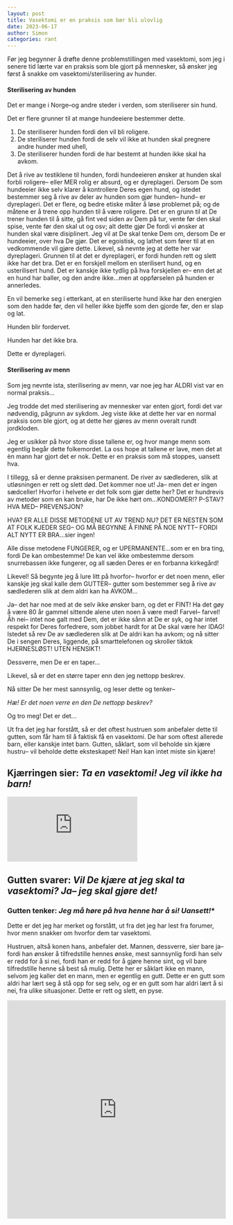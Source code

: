 ```yaml
---
layout: post 
title: Vasektomi er en praksis som bør bli ulovlig
date: 2023-06-17
author: Simon
categories: rant 
---
```

Før jeg begynner å drøfte denne problemstillingen med vasektomi, som jeg i senere tid lærte var en praksis som ble gjort på mennesker, så ønsker jeg først å snakke om vasektomi/sterilisering av hunder.

#### Sterilisering av hunden 

Det er mange i Norge–og andre steder i verden, som steriliserer sin hund.

Det er flere grunner til at mange hundeeiere bestemmer dette.

1. De steriliserer hunden fordi den vil bli roligere. 
2. De steriliserer hunden fordi de selv vil ikke at hunden skal pregnere andre hunder med uhell, 
3. De steriliserer hunden fordi de har bestemt at hunden ikke skal ha avkom. 

Det å rive av testiklene til hunden, fordi hundeeieren ønsker at hunden skal forbli roligere– eller MER rolig er absurd, og er dyreplageri. Dersom De som hundeeier ikke selv klarer å kontrollere Deres egen hund, og istedet bestemmer seg å rive av deler av hunden som gjør hunden– hund– er dyreplageri. Det er flere, og bedre etiske måter å løse problemet på; og de måtene er å trene opp hunden til å være roligere. Det er en grunn til at De trener hunden til å sitte, gå fint ved siden av Dem på tur, vente før den skal spise, vente før den skal ut og osv; alt dette gjør De fordi vi ønsker at hunden skal være disiplinert. Jeg vil at De skal tenke Dem om, dersom De er hundeeier, over hva De gjør. Det er egoistisk, og lathet som fører til at en vedkommende vil gjøre dette. Likevel, så nevnte jeg at dette her var dyreplageri. Grunnen til at det er dyreplageri, er fordi hunden rett og slett ikke har det bra. Det er en forskjell mellom en sterilisert hund, og en usterilisert hund. Det er kanskje ikke tydlig på hva forskjellen er– enn det at en hund har baller, og den andre ikke...men at oppførselen på hunden er annerledes. 

En vil bemerke seg i etterkant, at en steriliserte hund ikke har den energien som den hadde før, den vil heller ikke bjeffe som den gjorde før, den er slap og lat. 

Hunden blir fordervet. 

Hunden har det ikke bra.

Dette er dyreplageri. 

#### Sterilisering av menn 

Som jeg nevnte ista, sterilisering av menn, var noe jeg har ALDRI vist var en normal praksis...

Jeg trodde det med sterilisering av mennesker var enten gjort, fordi det var nødvendig, pågrunn av sykdom. Jeg viste ikke at dette her var en normal praksis som ble gjort, og at dette her gjøres av menn overalt rundt jordkloden. 

Jeg er usikker på hvor store disse tallene er, og hvor mange menn som egentlig begår dette folkemordet. La oss hope at tallene er lave, men det at èn mann har gjort det er nok. Dette er en praksis som må stoppes, uansett hva. 

I tillegg, så er denne praksisen permanent. De river av sædlederen, slik at utløsningen er rett og slett død. Det kommer noe ut! Ja– men det er ingen sædceller! Hvorfor i helvete er det folk som gjør dette her? Det er hundrevis av metoder som en kan bruke, har De ikke hørt om...KONDOMER!? P-STAV? HVA MED– PREVENSJON? 

HVA? ER ALLE DISSE METODENE UT AV TREND NU? DET ER NESTEN SOM AT FOLK KJEDER SEG– OG MÅ BEGYNNE Å FINNE PÅ NOE NYTT– FORDI ALT NYTT ER BRA...sier ingen!

Alle disse metodene FUNGERER, og er UPERMANENTE...som er en bra ting, fordi De kan ombestemme! De kan vel ikke ombestemme dersom snurrebassen ikke fungerer, og all sæden Deres er en forbanna kirkegård!

Likevel! Så begynte jeg å lure litt på hvorfor– hvorfor er det noen menn, eller kanskje jeg skal kalle dem GUTTER– gutter som bestemmer seg å rive av sædlederen slik at dem aldri kan ha AVKOM...

Ja– det har noe med at de selv ikke ønsker barn, og det er FINT! Ha det gøy å være 80 år gammel sittende alene uten noen å være med! Farvel– farvel! Åh nei– intet noe galt med Dem, det er ikke sånn at De er syk, og har intet respekt for Deres forfedrere, som jobbet hardt for at De skal være her IDAG! Istedet så rev De av sædlederen slik at De aldri kan ha avkom; og nå sitter De i sengen Deres, liggende, på smarttelefonen og skroller tiktok HJERNESLØST! UTEN HENSIKT! 

Dessverre, men De er en taper...

Likevel, så er det en større taper enn den jeg nettopp beskrev.

Nå sitter De her mest sannsynlig, og leser dette og tenker–

*Hæ! Er det noen verre en den De nettopp beskrev?*

Og tro meg! Det er det...

Ut fra det jeg har forstått, så er det oftest hustruen som anbefaler dette til gutten, som får ham til å faktisk få en vasektomi. De har som oftest allerede barn, eller kanskje intet barn. Gutten, såklart, som vil beholde sin kjære hustru– vil beholde dette eksteskapet! Nei! Han kan intet miste sin kjære! 


## Kjærringen sier: *Ta en vasektomi! Jeg vil ikke ha barn!*

<div class="video-container">
    <iframe src="https://giphy.com/embed/xUPOqfNKMVofj2tMYw" frameBorder="0" allowFullScreen></iframe>
</div>

## Gutten svarer: *Vil De kjære at jeg skal ta vasektomi? Ja– jeg skal gjøre det!* 

### Gutten tenker: *Jeg må høre på hva henne har å si! Uansett!**

Dette er det jeg har merket og forstått, ut fra det jeg har lest fra forumer, hvor menn snakker om hvorfor dem tar vasektomi.

Hustruen, altså konen hans, anbefaler det. Mannen, dessverre, sier bare ja– fordi han ønsker å tilfredstille hennes ønske, mest sannsynlig fordi han selv er redd for å si nei, fordi han er redd for å gjøre henne sint, og vil bare tilfredstille henne så best så mulig. Dette her er såklart ikke en mann, selvom jeg kaller det en mann, men er egentlig en gutt. Dette er en gutt som aldri har lært seg å stå opp for seg selv, og er en gutt som har aldri lært å si nei, fra ulike situasjoner.  Dette er rett og slett, en pyse.

<div style="width:100%"><div style="height:0;padding-bottom:100%;position:relative;width:100%"><iframe allowfullscreen="" frameBorder="0" height="100%" src="https://giphy.com/embed/PBERyPHbFyrIWeulAC/video" style="left:0;position:absolute;top:0" width="100%"></iframe></div></div>

